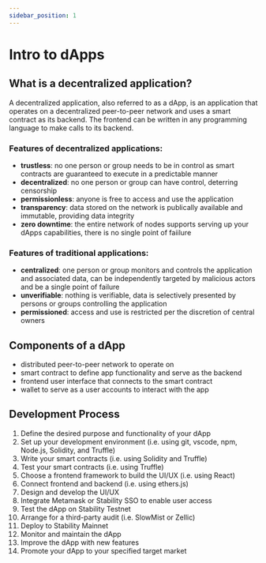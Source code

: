 ```yaml
---
sidebar_position: 1
---
```

# Intro to dApps  
## What is a decentralized application?
A decentralized application, also referred to as a dApp, is an application that operates on a decentralized peer-to-peer network and uses a smart contract as its backend. The frontend can be written in any programming language to make calls to its backend.

### Features of decentralized applications:
- **trustless**: no one person or group needs to be in control as smart contracts are guaranteed to execute in a predictable manner 
- **decentralized**: no one person or group can have control, deterring censorship
- **permissionless**: anyone is free to access and use the application
- **transparency**: data stored on the network is publically available and immutable, providing data integrity
- **zero downtime**: the entire network of nodes supports serving up your dApps capabilities, there is no single point of faiilure

### Features of traditional applications:
- **centralized**: one person or group monitors and controls the application and associated data, can be independently targeted by malicious actors and be a single point of failure
- **unverifiable**: nothing is verifiable, data is selectively presented by persons or groups controlling the application
- **permissioned**: access and use is restricted per the discretion of central owners


## Components of a dApp
- distributed peer-to-peer network to operate on
- smart contract to define app functionality and serve as the backend
- frontend user interface that connects to the smart contract
- wallet to serve as a user accounts to interact with the app

## Development Process
1. Define the desired purpose and functionality of your dApp  
2. Set up your development environment (i.e. using git, vscode, npm, Node.js, Solidity, and Truffle)  
3. Write your smart contracts (i.e. using Solidity and Truffle)  
4. Test your smart contracts (i.e. using Truffle)  
5. Choose a frontend framework to build the UI/UX (i.e. using React)  
6. Connect frontend and backend (i.e. using ethers.js)  
7. Design and develop the UI/UX  
8. Integrate Metamask or Stability SSO to enable user access  
9. Test the dApp on Stability Testnet  
10. Arrange for a third-party audit (i.e. SlowMist or Zellic)  
11. Deploy to Stability Mainnet
12. Monitor and maintain the dApp 
13. Improve the dApp with new features
14. Promote your dApp to your specified target market
